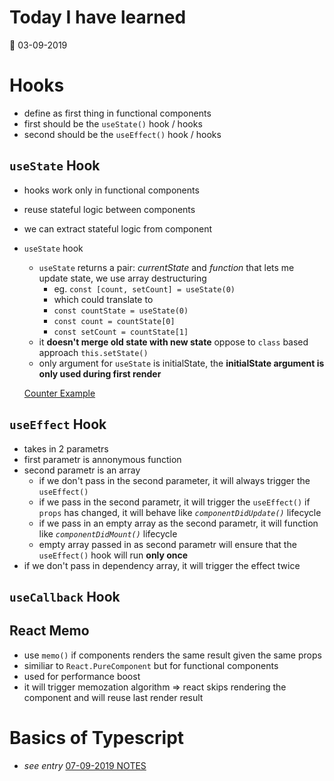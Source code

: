 # Today I have learned

:calendar: 03-09-2019

# Hooks
- define as first thing in functional components
- first should be the `useState()` hook / hooks
- second should be the `useEffect()` hook / hooks

## `useState` Hook
- hooks work only in functional components
- reuse stateful logic between components
- we can extract stateful logic from component
- `useState` hook
  - `useState` returns a pair: _currentState_ and _function_ that lets me update state, we use array destructuring
    - eg. `const [count, setCount] = useState(0)`
    - which could translate to
    - `const countState = useState(0)`
    - `const count = countState[0]`
    - `const setCount = countState[1]`
  - it **doesn't merge old state with new state** oppose to `class` based approach `this.setState()`
  - only argument for `useState` is initialState, the **initialState argument is only used during first render**
  
  [Counter Example](https://repl.it/repls/HumiliatingOnerlookedFirmware)

## `useEffect` Hook
- takes in 2 parametrs
- first parametr is annonymous function
- second parametr is an array
  - if we don't pass in the second parameter, it will always trigger the `useEffect()`
  - if we pass in the second parametr, it will trigger the `useEffect()` if `props` has changed, it will behave like _`componentDidUpdate()`_ lifecycle
  - if we pass in an empty array as the second parametr, it will function like _`componentDidMount()`_ lifecycle
  - empty array passed in as second parametr will ensure that the `useEffect()` hook will run **only once**
- if we don't pass in dependency array, it will trigger the effect twice

## `useCallback` Hook

## React Memo
- use `memo()` if components renders the same result given the same props
- similiar to `React.PureComponent` but for functional components
- used for performance boost
- it will trigger memozation algorithm => react skips rendering the component and will reuse last render result

# Basics of Typescript
- _see entry_ [07-09-2019 NOTES](https://github.com/tomasvn/til/blob/master/07-09-2019/NOTES.md)
